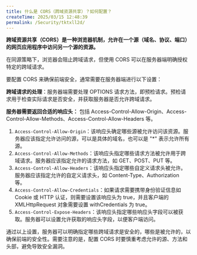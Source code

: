 ```yaml
---
title: 什么是 CORS（跨域资源共享）？如何配置？
createTime: 2025/03/15 12:48:39
permalink: /Security/tktxll2d/
---
```


**跨域资源共享（CORS）是一种浏览器机制，允许在一个源（域名、协议、端口）的网页应用程序中访问另一个源的资源。**

在同源策略下，浏览器会阻止跨域请求，但使用 CORS 可以在服务器端明确授权特定的跨域请求。

要配置 CORS 来确保前端安全，通常需要在服务器端进行以下设置：

**跨域请求的处理**：服务器端需要处理 OPTIONS 请求方法，即预检请求。预检请求用于检查实际请求是否安全，并获取服务器是否允许跨域请求。

**服务器需要返回合适的响应头：** 包括 Access-Control-Allow-Origin、Access-Control-Allow-Methods、Access-Control-Allow-Headers 等。

1. `Access-Control-Allow-Origin`：该响应头确定哪些源被允许访问该资源。服务器应该指定允许访问的源，可以是具体的域名，也可以是 "\*" 表示允许所有源。
2. `Access-Control-Allow-Methods`：该响应头指定哪些请求方法被允许用于跨域请求。服务器应该指定允许的请求方法，如 GET、POST、PUT 等。
3. `Access-Control-Allow-Headers`：该响应头指定哪些自定义请求头被允许。服务器应该指定允许的自定义请求头，如 Content-Type、Authorization 等。
4. `Access-Control-Allow-Credentials`：如果请求需要携带身份验证信息如 Cookie 或 HTTP 认证，则需要设置该响应头为 true，并且客户端的 XMLHttpRequest 对象需要设置 withCredentials 为 true。
5. `Access-Control-Expose-Headers`：该响应头指定哪些响应头字段可以被获取。服务器可以设置允许获取的响应头字段，以便客户端访问。

通过以上设置，服务器可以明确指定哪些跨域请求是安全的，哪些是被允许的，以确保前端的安全性。需要注意的是，配置 CORS 时要慎重考虑允许的源、方法和头部，避免导致安全漏洞。
